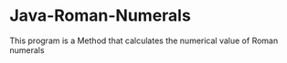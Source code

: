 # Java-Roman-Numerals

This program is a Method that calculates the numerical value of Roman numerals
